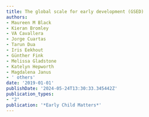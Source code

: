 ```yaml
---
title: The global scale for early development (GSED)
authors:
- Maureen M Black
- Kieran Bromley
- VA Cavallera
- Jorge Cuartas
- Tarun Dua
- Iris Eekhout
- Günther Fink
- Melissa Gladstone
- Katelyn Hepworth
- Magdalena Janus
- ' others'
date: '2019-01-01'
publishDate: '2024-05-24T13:30:33.345442Z'
publication_types:
- "2"
publication: '*Early Child Matters*'
---
```


